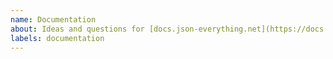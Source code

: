 ```yaml
---
name: Documentation
about: Ideas and questions for [docs.json-everything.net](https://docs.json-everything.net)
labels: documentation
---
```


<!-- What's your idea or question? -->
